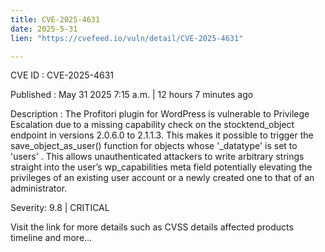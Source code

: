 ```yaml
---
title: CVE-2025-4631
date: 2025-5-31
lien: "https://cvefeed.io/vuln/detail/CVE-2025-4631"

---
```


CVE ID : CVE-2025-4631

Published :  May 31
2025
7:15 a.m. | 12 hours
7 minutes ago

Description : The Profitori plugin for WordPress is vulnerable to Privilege Escalation due to a missing capability check on the stocktend_object endpoint in versions 2.0.6.0 to 2.1.1.3. This makes it possible to trigger the save_object_as_user() function for objects whose '_datatype' is set to 'users'
. This allows unauthenticated attackers to write arbitrary strings straight into the user’s wp_capabilities meta field
potentially elevating the privileges of an existing user account or a newly created one to that of an administrator.

Severity: 9.8 | CRITICAL

Visit the link for more details
such as CVSS details
affected products
timeline
and more...
